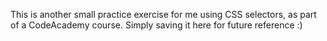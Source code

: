 This is another small practice exercise for me using CSS selectors, as part of a CodeAcademy course. Simply saving it here for future reference :)